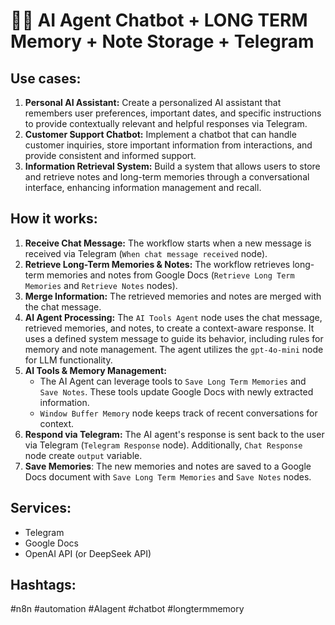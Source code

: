 # 🤖🧠 AI Agent Chatbot + LONG TERM Memory + Note Storage + Telegram

## Use cases:

1.  **Personal AI Assistant:** Create a personalized AI assistant that remembers user preferences, important dates, and specific instructions to provide contextually relevant and helpful responses via Telegram.
2.  **Customer Support Chatbot:** Implement a chatbot that can handle customer inquiries, store important information from interactions, and provide consistent and informed support.
3.  **Information Retrieval System:** Build a system that allows users to store and retrieve notes and long-term memories through a conversational interface, enhancing information management and recall.

## How it works:

1.  **Receive Chat Message:** The workflow starts when a new message is received via Telegram (`When chat message received` node).
2.  **Retrieve Long-Term Memories & Notes:** The workflow retrieves long-term memories and notes from Google Docs (`Retrieve Long Term Memories` and `Retrieve Notes` nodes).
3.  **Merge Information:** The retrieved memories and notes are merged with the chat message.
4.  **AI Agent Processing:** The `AI Tools Agent` node uses the chat message, retrieved memories, and notes, to create a context-aware response. It uses a defined system message to guide its behavior, including rules for memory and note management. The agent utilizes the `gpt-4o-mini` node for LLM functionality.
5.  **AI Tools & Memory Management:**
    *   The AI Agent can leverage tools to `Save Long Term Memories` and `Save Notes`. These tools update Google Docs with newly extracted information.
    *   `Window Buffer Memory` node keeps track of recent conversations for context.
6.  **Respond via Telegram:** The AI agent's response is sent back to the user via Telegram (`Telegram Response` node). Additionally, `Chat Response` node create `output` variable.
7.  **Save Memories**: The new memories and notes are saved to a Google Docs document with `Save Long Term Memories` and `Save Notes` nodes.

## Services:

*   Telegram
*   Google Docs
*   OpenAI API (or DeepSeek API)

## Hashtags:

#n8n #automation #AIagent #chatbot #longtermmemory
